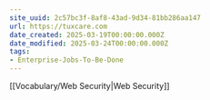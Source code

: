 ```yaml
---
site_uuid: 2c57bc3f-8af8-43ad-9d34-81bb286aa147
url: https://tuxcare.com
date_created: 2025-03-19T00:00:00.000Z
date_modified: 2025-03-24T00:00:00.000Z
tags:
- Enterprise-Jobs-To-Be-Done
---
```







[[Vocabulary/Web Security|Web Security]]
